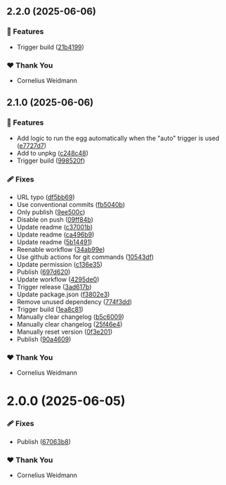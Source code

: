 ## 2.2.0 (2025-06-06)

### 🚀 Features

- Trigger build ([21b4199](https://github.com/kyco/eeaas/commit/21b4199))

### ❤️ Thank You

- Cornelius Weidmann

## 2.1.0 (2025-06-06)

### 🚀 Features

- Add logic to run the egg automatically when the "auto" trigger is used ([e7727d7](https://github.com/kyco/eeaas/commit/e7727d7))
- Add to unpkg ([c248c48](https://github.com/kyco/eeaas/commit/c248c48))
- Trigger build ([998520f](https://github.com/kyco/eeaas/commit/998520f))

### 🩹 Fixes

- URL typo ([df5bb69](https://github.com/kyco/eeaas/commit/df5bb69))
- Use conventional commits ([fb5040b](https://github.com/kyco/eeaas/commit/fb5040b))
- Only publish ([9ee500c](https://github.com/kyco/eeaas/commit/9ee500c))
- Disable on push ([09ff84b](https://github.com/kyco/eeaas/commit/09ff84b))
- Update readme ([c37001b](https://github.com/kyco/eeaas/commit/c37001b))
- Update readme ([ca496b9](https://github.com/kyco/eeaas/commit/ca496b9))
- Update readme ([5b14491](https://github.com/kyco/eeaas/commit/5b14491))
- Reenable workflow ([34ab99e](https://github.com/kyco/eeaas/commit/34ab99e))
- Use github actions for git commands ([10543df](https://github.com/kyco/eeaas/commit/10543df))
- Update permission ([c136e35](https://github.com/kyco/eeaas/commit/c136e35))
- Publish ([697d620](https://github.com/kyco/eeaas/commit/697d620))
- Update workflow ([4295de0](https://github.com/kyco/eeaas/commit/4295de0))
- Trigger release ([3ad617b](https://github.com/kyco/eeaas/commit/3ad617b))
- Update package.json ([f3802e3](https://github.com/kyco/eeaas/commit/f3802e3))
- Remove unused dependency ([774f3dd](https://github.com/kyco/eeaas/commit/774f3dd))
- Trigger build ([1ea8c81](https://github.com/kyco/eeaas/commit/1ea8c81))
- Manually clear changelog ([b5c6009](https://github.com/kyco/eeaas/commit/b5c6009))
- Manually clear changelog ([25f46e4](https://github.com/kyco/eeaas/commit/25f46e4))
- Manually reset version ([0f3e201](https://github.com/kyco/eeaas/commit/0f3e201))
- Publish ([90a4609](https://github.com/kyco/eeaas/commit/90a4609))


### ❤️ Thank You

- Cornelius Weidmann

# 2.0.0 (2025-06-05)

### 🩹 Fixes

- Publish ([67063b8](https://github.com/kyco/eeaas/commit/67063b8))

### ❤️ Thank You

- Cornelius Weidmann
